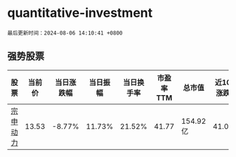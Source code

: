 # quantitative-investment

`最后更新时间：2024-08-06 14:10:41 +0800`

## 强势股票

|股票|当前价|当日涨跌幅|当日振幅|当日换手率|市盈率TTM|总市值|近10日涨跌幅|
|----|----|----|----|----|----|----|----|
|[宗申动力](https://xueqiu.com/S/SZ001696)|13.53|-8.77%|11.73%|21.52%|41.77|154.92亿|41.08%|
